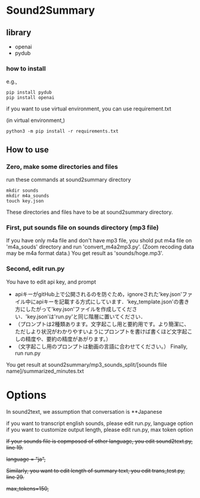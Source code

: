 # Sound2Summary

## library
- openai
- pydub

### how to install
e.g.,

```
pip install pydub
pip install openai
```

if you want to use virtual environment, you can use requirement.txt

(in virtual environment,)

```
python3 -m pip install -r requirements.txt
```

## How to use

### Zero, make some directories and files

run these commands at sound2summary directory
```
mkdir sounds
mkdir m4a_sounds
touch key.json

```
These directories and files have to be at sound2summary directory.

### First, put sounds file on sounds directory (mp3 file)
If you have only m4a file and don't have mp3 file, you shold put m4a file on 'm4a_souds' directory and run 'convert_m4a2mp3.py'. (Zoom recoding data may be m4a format data.)
You get result as 'sounds/hoge.mp3'.

### Second, edit run.py

You have to edit api key, and prompt
- apiキーがgitHub上で公開されるのを防ぐため，ignoreされた'key.json'ファイル中にapiキーを記載する方式にしています．'key_template.json'の書き方にしたがって'key.json'ファイルを作成してください．'key.json'は'run.py'と同じ階層に置いてください．
- （プロンプトは2種類あります。文字起こし用と要約用です。より簡潔に、ただしより状況がわかりやすいようにプロンプトを書けば書くほど文字起こしの精度や、要約の精度があがります。）
- （文字起こし用のプロンプトは動画の言語に合わせてください。）
Finally, run run.py

You get result at sound2summary/mp3_sounds_split/[sounds flile name]/summarized_minutes.txt

# Options

In sound2text, we assumption that conversation is **Japanese

if you want to transcript english sounds, please edit run.py, language option
if you want to customize output length, please edit run.py, max token option

~~If your sounds file is copmposed of other language, you edit sound2text.py, line 19.~~

~~language = "ja",~~


~~Similarly, you want to edit length of summary text, you edit trans_test.py, line 29.~~

~~max_tokens=150,~~
